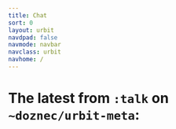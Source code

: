 ```yaml
---
title: Chat
sort: 0
layout: urbit
navdpad: false
navmode: navbar
navclass: urbit
navhome: /
---
```


# The latest from `:talk` on `~doznec/urbit-meta`:

<div class="mini-module">
<script src="/~/at/=home=/web/lib/js/urb.js" />
<script src="https://cdn.rawgit.com/seatgeek/react-infinite/0.8.0/dist/react-infinite.js" />
<script src="https://cdnjs.cloudflare.com/ajax/libs/moment.js/2.11.2/moment-with-locales.js" />
<script src="https://cdnjs.cloudflare.com/ajax/libs/moment-timezone/0.5.1/moment-timezone.js" />
<script src="/=home=/web/talk/main.js" />
<link href="/=home=/web/talk/main.css" rel="stylesheet" />
<talk chrono="reverse" station="home" audience-lock></talk>
</div>

# To get on the test network [get the code](https://github.com/urbit/urbit).
